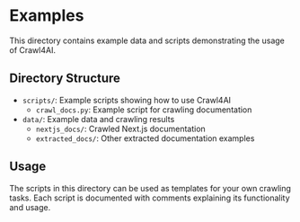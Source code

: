 # Examples

This directory contains example data and scripts demonstrating the usage of Crawl4AI.

## Directory Structure

- `scripts/`: Example scripts showing how to use Crawl4AI
  - `crawl_docs.py`: Example script for crawling documentation
- `data/`: Example data and crawling results
  - `nextjs_docs/`: Crawled Next.js documentation
  - `extracted_docs/`: Other extracted documentation examples

## Usage

The scripts in this directory can be used as templates for your own crawling tasks.
Each script is documented with comments explaining its functionality and usage.
